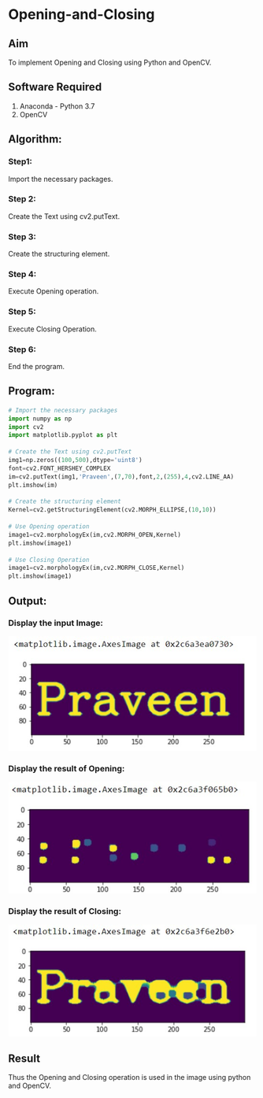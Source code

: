 # Opening-and-Closing

## Aim
To implement Opening and Closing using Python and OpenCV.

## Software Required
1. Anaconda - Python 3.7
2. OpenCV
## Algorithm:
### Step1:
Import the necessary packages.

### Step 2:
Create the Text using cv2.putText.

### Step 3:
Create the structuring element.

### Step 4:
Execute Opening operation.

### Step 5:
Execute Closing Operation.

### Step 6:
End the program.

 
## Program:

``` Python
# Import the necessary packages
import numpy as np
import cv2
import matplotlib.pyplot as plt

# Create the Text using cv2.putText
img1=np.zeros((100,500),dtype='uint8')
font=cv2.FONT_HERSHEY_COMPLEX
im=cv2.putText(img1,'Praveen',(7,70),font,2,(255),4,cv2.LINE_AA)
plt.imshow(im)

# Create the structuring element
Kernel=cv2.getStructuringElement(cv2.MORPH_ELLIPSE,(10,10))

# Use Opening operation
image1=cv2.morphologyEx(im,cv2.MORPH_OPEN,Kernel)
plt.imshow(image1)

# Use Closing Operation
image1=cv2.morphologyEx(im,cv2.MORPH_CLOSE,Kernel)
plt.imshow(image1)

```
## Output:

### Display the input Image:
![](./o3.jpg)

### Display the result of Opening:
![](./o2.jpg)

### Display the result of Closing:
![](./o1.jpg)
## Result
Thus the Opening and Closing operation is used in the image using python and OpenCV.